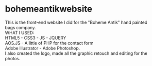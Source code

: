 # bohemeantikwebsite<br>
This is the front-end website I did for the "Boheme Antik" hand painted bags company.<br>
WHAT I USED:<br>
HTML5 - CSS3 - JS - JQUERY<br>
AOS.JS - A little of PHP for the contact form <br>
Adobe Illustrator - Adobe Photoshop.<br>
I also created the logo, made all the graphic retouch and editing for the photos.


